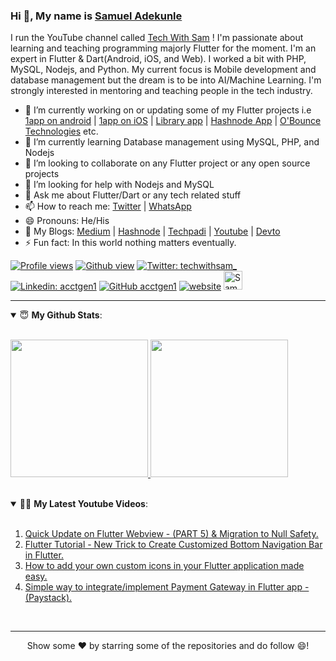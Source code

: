 ### Hi 👋, My name is [Samuel Adekunle](https://twitter.com/techwithsam_) 
<!--(https://www.google.com/search?q=samuel+adekunle+acctgen1&oq=samuel+adekunle+acctgen1)-->

<!--<p align='center'>I am a Software Developer / Mobile Developer(Both Android and iOS) using Flutter, I build solutions.</p> -->
<!--<p align='center'>-->
I run the YouTube channel called [Tech With Sam](https://youtube.com/c/TechWithSam?sub_confirmation=1) ! I'm passionate about learning and teaching programming majorly Flutter for the moment.
I'm an expert in Flutter & Dart(Android, iOS, and Web).
I worked a bit with PHP, MySQL, Nodejs, and Python.
My current focus is Mobile development and database management but the dream is to be into AI/Machine Learning.
I'm strongly interested in mentoring and teaching people in the tech industry.
<!--</p>-->

- 🔭 I’m currently working on or updating some of my Flutter projects i.e [1app on android](https://play.google.com/store/apps/details?id=com.obounce.oneapp1) | [1app on iOS](https://apps.apple.com/ng/app/1app-one-app-all-payments/id1517497322) | [Library app](https://play.google.com/store/apps/details?id=com.obounce.babajide_imran01) | [Hashnode App](https://play.google.com/store/apps/details?id=com.acctgen1.hashnode) | [O'Bounce Technologies](https://play.google.com/store/apps/dev?id=8337051862240891622) etc.
- 🌱 I’m currently learning Database management using MySQL, PHP, and Nodejs
- 👯 I’m looking to collaborate on any Flutter project or any open source projects
- 🤔 I’m looking for help with Nodejs and MySQL 
- 💬 Ask me about Flutter/Dart or any tech related stuff
- 📫 How to reach me: [Twitter](https://twitter.com/techwithsam_) | [WhatsApp](https://wa.me/message/JLGQNNTPG64IH1)
- 😄 Pronouns: He/His
- 💬 My Blogs: [Medium](https://techwithsam.medium.com) | [Hashnode](https://techwithsam.hashnode.dev/) | [Techpadi](https://techpadi.africa/author/acctgen1/) | [Youtube](https://www.youtube.com/c/TechWithSam) | [Devto](https://dev.to/techwithsam)
- ⚡ Fun fact: In this world nothing matters eventually.

[![Profile views](https://gpvc.arturio.dev/acctgen1)](https://twitter.com/techwithsam_) 
[![Github view](https://komarev.com/ghpvc/?username=techwithsam&label=Github-Views&color=blue&style=plastic)](https://twitter.com/techwithsam_) 
[![Twitter: techwithsam_](https://img.shields.io/twitter/follow/techwithsam_?style=social)](https://twitter.com/techwithsam_)
[![Linkedin: acctgen1](https://img.shields.io/badge/-TechWithSam-blue?style=flat-square&logo=Linkedin&logoColor=white&link=https://www.linkedin.com/in/techwithsam/)](https://www.linkedin.com/in/techwithsam/)
[![GitHub acctgen1](https://img.shields.io/github/followers/techwithsam?label=follow&style=social)](https://github.com/techwithsam)
[![website](https://img.shields.io/badge/PortfolioWebsite-Blog-2648ff?style=flat-square&logo=google-chrome)](https://techwithsam.hashnode.dev/)
<a href="https://dev.to/acctgen1">
  <img src="https://d2fltix0v2e0sb.cloudfront.net/dev-badge.svg" alt="Samuel Adekunle's DEV Profile" height="30" width="30">
</a>

---
<details open>
 <summary> 😇 <b>My Github Stats</b>: </summary>
<br>
  
<p>
  <a href="https://github.com/techwithsam">
  <img height="220em" src = "https://github-readme-stats.vercel.app/api?username=techwithsam&show_icons=true&theme=tokyonight&line_height=33&hide_border=true&count_private=true">
  </a>
  <a href="https://github.com/techwithsam">
  <img height="220em" src = "https://github-readme-stats.vercel.app/api/top-langs/?username=techwithsam&theme=tokyonight&hide_border=true&&count_private=true&include_all_commits=true">
  </a>
</p>
</details>
<br>

<details open>
  <summary> 👨‍💻 <b>My Latest Youtube Videos</b>: </summary>
  <br>
  
  1. [Quick Update on Flutter Webview - (PART 5) & Migration to Null Safety.](https://youtu.be/-34HRpu0AD8)
  2. [Flutter Tutorial - New Trick to Create Customized Bottom Navigation Bar in Flutter.](https://youtu.be/fwimh_2vPgs)
  3. [How to add your own custom icons in your Flutter application made easy.](https://youtu.be/FUeAr2LkSSw)
  4. [Simple way to integrate/implement Payment Gateway in Flutter app - (Paystack).](https://youtu.be/u04qkUasic8)
  
</details>

<!--
<p align = "center">
  <a href="https://github.com/techwithsam/flutter-push-notification-without-firebase">
  <img align="center" src="https://github-readme-stats.vercel.app/api/pin/?username=techwithsam&repo=flutter-push-notification-without-firebase&theme=tokyonight" />
</a>
<a href="https://github.com/techwithsam/flutter-app-hashnode-API">
 <img align="center" src="https://github-readme-stats.vercel.app/api/pin/?username=techwithsam&repo=flutter-app-hashnode-API&theme=tokyonight" />
</a>
</p>
--
<p align="center">
  <a href="https://github.com/techwithsam">
<img src="https://github-readme-streak-stats.herokuapp.com/?user=techwithsam&theme=tokyonight" />
    </a>
  </p>
--
<h3>⚙️  GitHub Analytics </h3>
<p align = "center">
  <a href="https://github.com/techwithsam">
<img src="https://activity-graph.herokuapp.com/graph?username=techwithsam&show_icons=true&count_private=true&area=true&line=ABD6DFFF&point=89ABE3FF&hide_border=true&theme=tokyonight" />
    </a>
</p>
-->
<br>
<hr>
<p align = "center">
Show some ❤️ by starring some of the repositories and do follow 😄!
</p>
